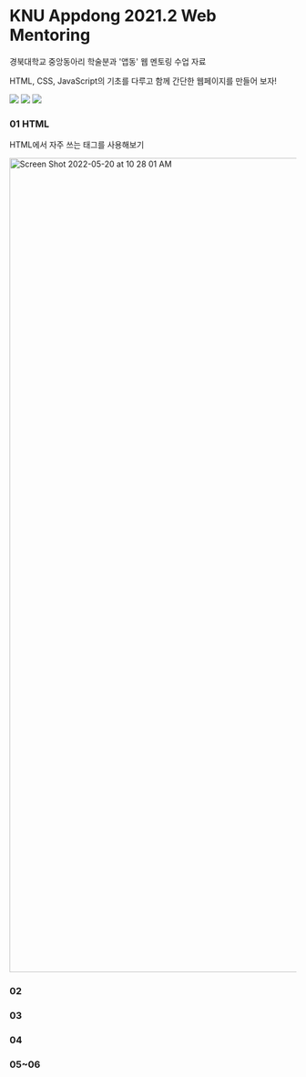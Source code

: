 # KNU Appdong 2021.2 Web Mentoring

경북대학교 중앙동아리 학술분과 '앱동' 웹 멘토링 수업 자료

HTML, CSS, JavaScript의 기초를 다루고 함께 간단한 웹페이지를 만들어 보자!

<img src="https://img.shields.io/badge/HTML5-E34F26?style=flat-square&logo=HTML5&logoColor=white"/> <img src="https://img.shields.io/badge/CSS3-1572B6?style=flat-square&logo=CSS3&logoColor=white"/> <img src="https://img.shields.io/badge/JavaScript-F7DF1E?style=flat-square&logo=JavaScript&logoColor=white"/>

### 01 HTML

HTML에서 자주 쓰는 태그를 사용해보기

<img width="1431" alt="Screen Shot 2022-05-20 at 10 28 01 AM" src="https://user-images.githubusercontent.com/88179771/169430422-335570ad-7229-4044-9ce2-e7c5e5bc9add.png">

### 02

### 03

### 04

### 05~06
